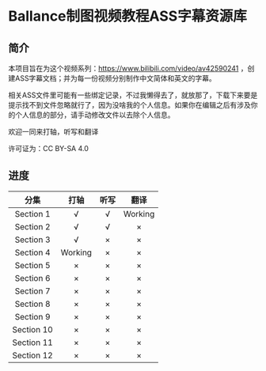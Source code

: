 # Ballance制图视频教程ASS字幕资源库

## 简介

本项目旨在为这个视频系列：https://www.bilibili.com/video/av42590241 ，创建ASS字幕文档；并为每一份视频分别制作中文简体和英文的字幕。

相关ASS文件里可能有一些绑定记录，不过我懒得去了，就放那了，下载下来要是提示找不到文件忽略就行了，因为没啥我的个人信息。如果你在编辑之后有涉及你的个人信息的部分，请手动修改文件以去除个人信息。

欢迎一同来打轴，听写和翻译

许可证为：CC BY-SA 4.0

## 进度

|分集|打轴|听写|翻译|
|:---:|:---:|:---:|:---:|
|Section 1|√|√|Working|
|Section 2|√|√|×|
|Section 3|√|×|×|
|Section 4|Working|×|×|
|Section 5|×|×|×|
|Section 6|×|×|×|
|Section 7|×|×|×|
|Section 8|×|×|×|
|Section 9|×|×|×|
|Section 10|×|×|×|
|Section 11|×|×|×|
|Section 12|×|×|×|